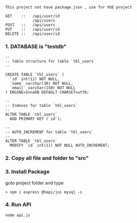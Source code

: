 ```
This project not have package.json , use for VUE project

GET    ::   /api/user/id
            /api/users
POST   ::   /api/users
PUT    ::   /api/user/id
DELETE ::   /api/user/id
```

### 1. DATABASE is "testdb"
```
--
-- Table structure for table `tbl_users`
--
 
CREATE TABLE `tbl_users` (
  `id` int(11) NOT NULL,
  `name` varchar(30) NOT NULL,
  `email` varchar(150) NOT NULL
) ENGINE=InnoDB DEFAULT CHARSET=utf8;
 
--
-- Indexes for table `tbl_users`
--
ALTER TABLE `tbl_users`
  ADD PRIMARY KEY (`id`);
 
--
-- AUTO_INCREMENT for table `tbl_users`
--
ALTER TABLE `tbl_users`
  MODIFY `id` int(11) NOT NULL AUTO_INCREMENT;
```

### 2. Copy all file and folder to "src"

### 3. Install Package
goto project folder and type
```
> npm i express @hapi/joi mysql -s
```

### 4. Run API
```
node api.js
```
